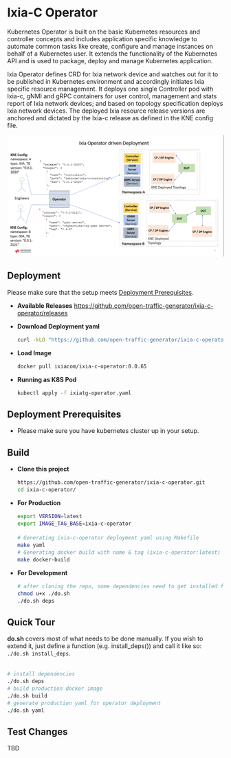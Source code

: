 # Ixia-C Operator

Kubernetes Operator is built on the basic Kubernetes resources and controller concepts and includes application specific knowledge to automate common tasks like create, configure and manage instances on behalf of a Kubernetes user. It extends the functionality of the Kubernetes API and is used to package, deploy and manage Kubernetes application.


Ixia Operator defines CRD for Ixia network device and watches out for it to be published in Kubernetes environment and accordingly initiates Ixia specific resource management. It deploys one single Controller pod with Ixia-c, gNMI and gRPC containers for user control, management and stats report of Ixia network devices; and based on topology specification deploys Ixia network devices. The deployed Ixia resource release versions are anchored and dictated by the Ixia-c release as defined in the KNE config file.

<img src="Ixia_Operator.jpg">

## Deployment

Please make sure that the setup meets [Deployment Prerequisites](#deployment-prerequisites).

- **Available Releases**
    https://github.com/open-traffic-generator/ixia-c-operator/releases

- **Download Deployment yaml**

  ```sh
  curl -kLO "https://github.com/open-traffic-generator/ixia-c-operator/releases/tag/v0.0.65/ixiatg-operator.yaml"
  ```

- **Load Image**

  ```sh
  docker pull ixiacom/ixia-c-operator:0.0.65
  ```

- **Running as K8S Pod**

  ```sh
  kubectl apply -f ixiatg-operator.yaml
  ```

## Deployment Prerequisites

- Please make sure you have kubernetes cluster up in your setup.




## Build


- **Clone this project**

  ```sh
  https://github.com/open-traffic-generator/ixia-c-operator.git
  cd ixia-c-operator/
  ```

- **For Production**

    ```sh
    export VERSION=latest
    export IMAGE_TAG_BASE=ixia-c-operator

    # Generating ixia-c-operator deployment yaml using Makefile
    make yaml
    # Generating docker build with name & tag (ixia-c-operator:latest) using Makefile
    make docker-build
    ```

- **For Development**

    ```sh
    # after cloning the repo, some dependencies need to get installed for further development
    chmod u+x ./do.sh
    ./do.sh deps
    ```


## Quick Tour

**do.sh** covers most of what needs to be done manually. If you wish to extend it, just define a function (e.g. install_deps()) and call it like so: `./do.sh install_deps`.

```sh

# install dependencies
./do.sh deps
# build production docker image
./do.sh build
# generate production yaml for operator deployment
./do.sh yaml
```

## Test Changes

TBD